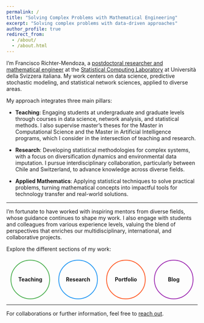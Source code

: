 ```yaml
---
permalink: /
title: "Solving Complex Problems with Mathematical Engineering"
excerpt: "Solving complex problems with data-driven approaches"
author_profile: true
redirect_from: 
  - /about/
  - /about.html
---
```


I’m Francisco Richter-Mendoza, a [postdoctoral researcher and mathematical engineer](https://raw.githubusercontent.com/franciscorichter/franciscorichter.github.io/master/files/CV.pdf) at the [Statistical Computing Laboratory](https://www.ci.inf.usi.ch/research/statslab/people/) at Università della Svizzera italiana. My work centers on data science, predictive stochastic modeling, and statistical network sciences, applied to diverse areas.

My approach integrates three main pillars:

- **Teaching**: Engaging students at undergraduate and graduate levels through courses in data science, network analysis, and statistical methods. I also supervise master’s theses for the Master in Computational Science and the Master in Artificial Intelligence programs, which I consider in the intersection of teaching and research. 

- **Research**: Developing statistical methodologies for complex systems, with a focus on diversification dynamics and environmental data imputation. I pursue interdisciplinary collaboration, particularly between Chile and Switzerland, to advance knowledge across diverse fields.

- **Applied Mathematics**: Applying statistical techniques to solve practical problems, turning mathematical concepts into impactful tools for technology transfer and real-world solutions.

---

I’m fortunate to have worked with inspiring mentors from diverse fields, whose guidance continues to shape my work. I also engage with students and colleagues from various experience levels, valuing the blend of perspectives that enriches our multidisciplinary, international, and collaborative projects.

Explore the different sections of my work:

<div style="display: flex; justify-content: space-around; margin-top: 20px;">
    <a href="/teaching" style="text-decoration: none; color: inherit;">
        <div style="border-radius: 50%; width: 100px; height: 100px; display: flex; align-items: center; justify-content: center; border: 2px solid #4CAF50;">
            <strong>Teaching</strong>
        </div>
    </a>
    <a href="/publications" style="text-decoration: none; color: inherit;">
        <div style="border-radius: 50%; width: 100px; height: 100px; display: flex; align-items: center; justify-content: center; border: 2px solid #2196F3;">
            <strong>Research</strong>
        </div>
    </a>
    <a href="/portfolio" style="text-decoration: none; color: inherit;">
        <div style="border-radius: 50%; width: 100px; height: 100px; display: flex; align-items: center; justify-content: center; border: 2px solid #FF5722;">
            <strong>Portfolio</strong>
        </div>
    </a>
    <a href="/blog" style="text-decoration: none; color: inherit;">
        <div style="border-radius: 50%; width: 100px; height: 100px; display: flex; align-items: center; justify-content: center; border: 2px solid #9C27B0;">
            <strong>Blog</strong>
        </div>
    </a>
</div>

---

For collaborations or further information, feel free to [reach out](mailto:richtf@usi.ch).
